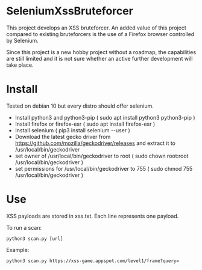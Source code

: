 # SeleniumXssBruteforcer

This project develops an XSS bruteforcer. An added value of this project compared to existing bruteforcers is the use of a Firefox browser controlled by Selenium.

Since this project is a new hobby project without a roadmap, the capabilities are still limited and it is not sure whether an active further development will take place.

# Install

Tested on debian 10 but every distro should offer selenium.

- Install python3 and python3-pip ( sudo apt install python3 python3-pip )
- Install firefox or firefox-esr ( sudo apt install firefox-esr )
- Install selenium ( pip3 install selenium --user )
- Download the latest gecko driver from https://github.com/mozilla/geckodriver/releases and extract it to /usr/local/bin/geckodriver
- set owner of /usr/local/bin/geckodriver to root ( sudo chown root:root /usr/local/bin/geckodriver )
- set permissions for /usr/local/bin/geckodriver to 755 ( sudo chmod 755 /usr/local/bin/geckodriver )

# Use

XSS payloads are stored in xss.txt. Each line represents one payload.

To run a scan:

```
python3 scan.py [url]
```

Example:

```
python3 scan.py https://xss-game.appspot.com/level1/frame?query=
```
